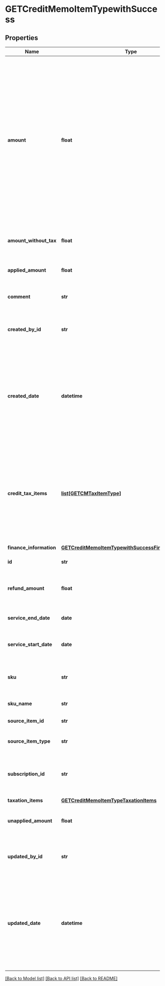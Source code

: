 # GETCreditMemoItemTypewithSuccess

## Properties
Name | Type | Description | Notes
------------ | ------------- | ------------- | -------------
**amount** | **float** | The amount of the credit memo item. For tax-inclusive credit memo items, the amount indicates the credit memo item amount including tax. For tax-exclusive credit memo items, the amount indicates the credit memo item amount excluding tax.  | [optional] 
**amount_without_tax** | **float** | The credit memo item amount excluding tax.  | [optional] 
**applied_amount** | **float** | The applied amount of the credit memo item.  | [optional] 
**comment** | **str** | Comments about the credit memo item.  | [optional] 
**created_by_id** | **str** | The ID of the Zuora user who created the credit memo item.  | [optional] 
**created_date** | **datetime** | The date and time when the credit memo item was created, in &#x60;yyyy-mm-dd hh:mm:ss&#x60; format. For example, 2017-03-01 15:31:10.  | [optional] 
**credit_tax_items** | [**list[GETCMTaxItemType]**](GETCMTaxItemType.md) | Container for the taxation items of the credit memo item.   **Note**: This field is not available if you set the &#x60;zuora-version&#x60; request header to &#x60;239.0&#x60; or later.  | [optional] 
**finance_information** | [**GETCreditMemoItemTypewithSuccessFinanceInformation**](GETCreditMemoItemTypewithSuccessFinanceInformation.md) |  | [optional] 
**id** | **str** | The ID of the credit memo item.  | [optional] 
**refund_amount** | **float** | The amount of the refund on the credit memo item.  | [optional] 
**service_end_date** | **date** | The service end date of the credit memo item.   | [optional] 
**service_start_date** | **date** | The service start date of the credit memo item.  | [optional] 
**sku** | **str** | The SKU for the product associated with the credit memo item.  | [optional] 
**sku_name** | **str** | The name of the SKU.  | [optional] 
**source_item_id** | **str** | The ID of the source item.  | [optional] 
**source_item_type** | **str** | The type of the source item.  | [optional] 
**subscription_id** | **str** | The ID of the subscription associated with the credit memo item.  | [optional] 
**taxation_items** | [**GETCreditMemoItemTypeTaxationItems**](GETCreditMemoItemTypeTaxationItems.md) |  | [optional] 
**unapplied_amount** | **float** | The unapplied amount of the credit memo item.  | [optional] 
**updated_by_id** | **str** | The ID of the Zuora user who last updated the credit memo item.  | [optional] 
**updated_date** | **datetime** | The date and time when the credit memo item was last updated, in &#x60;yyyy-mm-dd hh:mm:ss&#x60; format. For example, 2017-03-02 15:36:10.  | [optional] 

[[Back to Model list]](../README.md#documentation-for-models) [[Back to API list]](../README.md#documentation-for-api-endpoints) [[Back to README]](../README.md)


